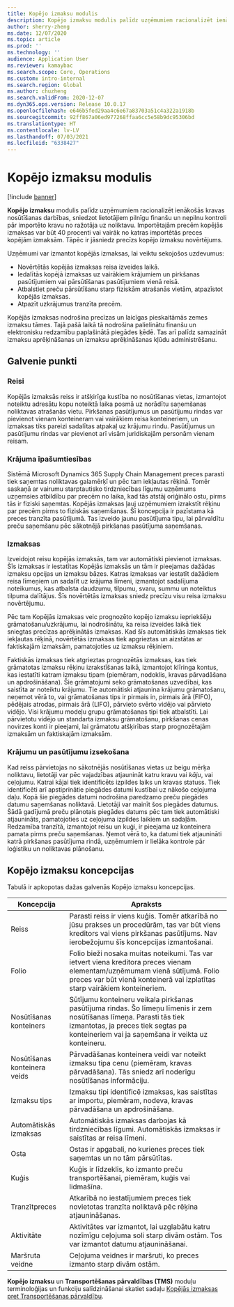 ```yaml
---
title: Kopējo izmaksu modulis
description: Kopējo izmaksu modulis palīdz uzņēmumiem racionalizēt ienākošās kravas nosūtīšanas darbības, sniedzot lietotājiem pilnīgu finanšu un nepilnu kontroli pār importēto kravu no ražotāja uz noliktavu.
author: sherry-zheng
ms.date: 12/07/2020
ms.topic: article
ms.prod: ''
ms.technology: ''
audience: Application User
ms.reviewer: kamaybac
ms.search.scope: Core, Operations
ms.custom: intro-internal
ms.search.region: Global
ms.author: chuzheng
ms.search.validFrom: 2020-12-07
ms.dyn365.ops.version: Release 10.0.17
ms.openlocfilehash: e646b5fed29aa4c6e67a83703a51c4a322a1918b
ms.sourcegitcommit: 92ff867a06ed977268ffaa6cc5e58b9dc95306bd
ms.translationtype: HT
ms.contentlocale: lv-LV
ms.lasthandoff: 07/03/2021
ms.locfileid: "6338427"
---
```

# <a name="landed-cost-module"></a>Kopējo izmaksu modulis

[!include [banner](../../includes/banner.md)]

**Kopējo izmaksu** modulis palīdz uzņēmumiem racionalizēt ienākošās kravas nosūtīšanas darbības, sniedzot lietotājiem pilnīgu finanšu un nepilnu kontroli pār importēto kravu no ražotāja uz noliktavu. Importētajām precēm kopējās izmaksas var būt 40 procenti vai vairāk no katras importētās preces kopējām izmaksām. Tāpēc ir jāsniedz precīzs kopējo izmaksu novērtējums.

Uzņēmumi var izmantot kopējās izmaksas, lai veiktu sekojošos uzdevumus:

- Novērtētās kopējās izmaksas reisa izveides laikā.
- Iedalītās kopējā izmaksas uz vairākiem krājumiem un pirkšanas pasūtījumiem vai pārsūtīšanas pasūtījumiem vienā reisā.
- Atbalstiet preču pārsūtīšanu starp fiziskām atrašanās vietām, atpazīstot kopējās izmaksas.
- Atpazīt uzkrājumus tranzīta precēm.

Kopējās izmaksas nodrošina precīzas un laicīgas pieskaitāmās zemes izmaksu tāmes. Tajā pašā laikā tā nodrošina palielinātu finanšu un elektronisku redzamību paplašinātā piegādes ķēdē. Tas arī palīdz samazināt izmaksu aprēķināšanas un izmaksu aprēķināšanas kļūdu administrēšanu.

## <a name="highlights"></a>Galvenie punkti

### <a name="voyages"></a>Reisi

Kopējās izmaksās reiss ir atšķirīga kustība no nosūtīšanas vietas, izmantojot noteiktu adresātu kopu noteiktā laika posmā uz norādītu saņemšanas noliktavas atrašanās vietu. Pirkšanas pasūtījumus un pasūtījumu rindas var pievienot vienam konteineram vai vairākiem reisa konteineriem, un izmaksas tiks pareizi sadalītas atpakaļ uz krājumu rindu. Pasūtījumus un pasūtījumu rindas var pievienot arī visām juridiskajām personām vienam reisam.

### <a name="item-ownership"></a>Krājuma īpašumtiesības

Sistēmā Microsoft Dynamics 365 Supply Chain Management preces parasti tiek saņemtas noliktavas galamērķī un pēc tam iekļautas rēķinā. Tomēr saskaņā ar vairumu starptautisko tirdzniecības līgumu uzņēmums uzņemsies atbildību par precēm no laika, kad tās atstāj oriģinālo ostu, pirms tās ir fiziski saņemtas. Kopējās izmaksas ļauj uzņēmumiem izrakstīt rēķinu par precēm pirms to fiziskās saņemšanas. Šī koncepcija ir pazīstama kā preces tranzīta pasūtījumā. Tas izveido jaunu pasūtījuma tipu, lai pārvaldītu preču saņemšanu pēc sākotnējā pirkšanas pasūtījuma saņemšanas.

### <a name="costs"></a>Izmaksas

Izveidojot reisu kopējās izmaksās, tam var automātiski pievienot izmaksas. Šīs izmaksas ir iestatītas Kopējās izmaksās un tām ir pieejamas dažādas izmaksu opcijas un izmaksu bāzes. Katras izmaksas var iestatīt dažādiem reisa līmeņiem un sadalīt uz krājuma līmeni, izmantojot sadalījuma noteikumus, kas atbalsta daudzumu, tilpumu, svaru, summu un noteiktus tilpuma dalītājus. Šīs novērtētās izmaksas sniedz precīzu visu reisa izmaksu novērtējumu.

Pēc tam Kopējās izmaksas veic prognozēto kopējo izmaksu iepriekšēju grāmatošanu/uzkrājumu, lai nodrošinātu, ka reisa izveides laikā tiek sniegtas precīzas aprēķinātās izmaksas. Kad šīs automātiskās izmaksas tiek iekļautas rēķinā, novērtētās izmaksas tiek apgrieztas un aizstātas ar faktiskajām izmaksām, pamatojoties uz izmaksu rēķiniem.

Faktiskās izmaksas tiek atgrieztas prognozētās izmaksas, kas tiek grāmatotas izmaksu rēķinu izrakstīšanas laikā, izmantojot klīringa kontus, kas iestatīti katram izmaksu tipam (piemēram, nodoklis, kravas pārvadāšana un apdrošināšana). Šie grāmatojumi seko grāmatošanas uzvedībai, kas saistīta ar noteiktu krājumu. Tie automātiski atjaunina krājumu grāmatošanu, neņemot vērā to, vai grāmatošanas tips ir pirmais in, pirmais ārā (FIFO), pēdējais atrodas, pirmais ārā (LIFO), pārvieto svērto vidējo vai pārvieto vidējo. Visi krājumu modeļu grupu grāmatošanas tipi tiek atbalstīti. Lai pārvietotu vidējo un standarta izmaksu grāmatošanu, pirkšanas cenas novirzes konti ir pieejami, lai grāmatotu atšķirības starp prognozētajām izmaksām un faktiskajām izmaksām.

### <a name="item-and-order-tracking"></a>Krājumu un pasūtījumu izsekošana

Kad reiss pārvietojas no sākotnējās nosūtīšanas vietas uz beigu mērķa noliktavu, lietotāji var pēc vajadzības atjaunināt katru kravu vai *kāju*, vai ceļojumu. Katrai kājai tiek identificēts izpildes laiks un kravas statuss. Tiek identificēti arī apstiprinātie piegādes datumi kustībai uz nākošo ceļojuma daļu. Kopā šie piegādes datumi nodrošina paredzamo preču piegādes datumu saņemšanas noliktavā. Lietotāji var mainīt šos piegādes datumus. Šādā gadījumā preču plānotais piegādes datums pēc tam tiek automātiski atjaunināts, pamatojoties uz ceļojuma izpildes laikiem un sadaļām. Redzamība tranzītā, izmantojot reisu un kuģi, ir pieejama uz konteinera pamata pirms preču saņemšanas. Ņemot vērā to, ka datumi tiek atjaunināti katrā pirkšanas pasūtījuma rindā, uzņēmumiem ir lielāka kontrole pār loģistiku un noliktavas plānošanu.

## <a name="landed-cost-concepts"></a>Kopējo izmaksu koncepcijas

Tabulā ir apkopotas dažas galvenās Kopējo izmaksu koncepcijas.

| Koncepcija | Apraksts |
|---|---|
| Reiss | Parasti reiss ir viens kuģis. Tomēr atkarībā no jūsu prakses un procedūrām, tas var būt viens kreditors vai viens pirkšanas pasūtījums. Nav ierobežojumu šīs koncepcijas izmantošanai. |
| Folio | Folio bieži nosaka muitas noteikumi. Tas var ietvert viena kreditora preces vienam elementam/uzņēmumam vienā sūtījumā. Folio preces var būt vienā konteinerā vai izplatītas starp vairākiem konteineriem. |
| Nosūtīšanas konteiners | Sūtījumu konteineru veikala pirkšanas pasūtījuma rindas. Šo līmeņu līmenis ir zem nosūtīšanas līmeņa. Parasti tās tiek izmantotas, ja preces tiek segtas pa konteineriem vai ja saņemšana ir veikta uz konteineru. |
| Nosūtīšanas konteinera veids | Pārvadāšanas konteinera veidi var noteikt izmaksu tipa cenu (piemēram, kravas pārvadāšana). Tās sniedz arī noderīgu nosūtīšanas informāciju. |
| Izmaksu tips | Izmaksu tipi identificē izmaksas, kas saistītas ar importu, piemēram, nodeva, kravas pārvadāšana un apdrošināšana. |
| Automātiskās izmaksas | Automātiskās izmaksas darbojas kā tirdzniecības līgumi. Automātiskās izmaksas ir saistītas ar reisa līmeni. |
| Osta | Ostas ir apgabali, no kurienes preces tiek saņemtas un no tām pārsūtītas. |
| Kuģis | Kuģis ir līdzeklis, ko izmanto preču transportēšanai, piemēram, kuģis vai lidmašīna. |
| Tranzītpreces | Atkarībā no iestatījumiem preces tiek novietotas tranzīta noliktavā pēc rēķina atjaunināšanas. |
| Aktivitāte | Aktivitātes var izmantot, lai uzglabātu katru nozīmīgu ceļojuma soli starp divām ostām. Tos var izmantot datumu atjaunināšanai. |
| Maršruta veidne | Ceļojuma veidnes ir maršruti, ko preces izmanto starp divām ostām. |

**Kopējo izmaksu** un **Transportēšanas pārvaldības (TMS)** moduļu terminoloģijas un funkciju salīdzināšanai skatiet sadaļu [Kopējās izmaksas pret Transportēšanas pārvaldību](landed-cost-vs-tms.md).
